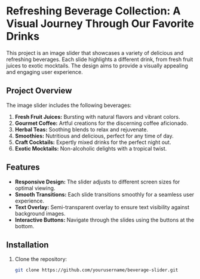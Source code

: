 # Refreshing Beverage Collection: A Visual Journey Through Our Favorite Drinks

This project is an image slider that showcases a variety of delicious and refreshing beverages. Each slide highlights a different drink, from fresh fruit juices to exotic mocktails. The design aims to provide a visually appealing and engaging user experience.

## Project Overview

The image slider includes the following beverages:
1. **Fresh Fruit Juices:** Bursting with natural flavors and vibrant colors.
2. **Gourmet Coffee:** Artful creations for the discerning coffee aficionado.
3. **Herbal Teas:** Soothing blends to relax and rejuvenate.
4. **Smoothies:** Nutritious and delicious, perfect for any time of day.
5. **Craft Cocktails:** Expertly mixed drinks for the perfect night out.
6. **Exotic Mocktails:** Non-alcoholic delights with a tropical twist.

## Features

- **Responsive Design:** The slider adjusts to different screen sizes for optimal viewing.
- **Smooth Transitions:** Each slide transitions smoothly for a seamless user experience.
- **Text Overlay:** Semi-transparent overlay to ensure text visibility against background images.
- **Interactive Buttons:** Navigate through the slides using the buttons at the bottom.

## Installation

1. Clone the repository:
   ```bash
   git clone https://github.com/yourusername/beverage-slider.git
